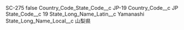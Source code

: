 <?xml version="1.0" encoding="UTF-8"?>
<CustomMetadata xmlns="http://soap.sforce.com/2006/04/metadata" xmlns:xsi="http://www.w3.org/2001/XMLSchema-instance" xmlns:xsd="http://www.w3.org/2001/XMLSchema">
    <label>SC-275</label>
    <protected>false</protected>
    <values>
        <field>Country_Code_State_Code__c</field>
        <value xsi:type="xsd:string">JP-19</value>
    </values>
    <values>
        <field>Country_Code__c</field>
        <value xsi:type="xsd:string">JP</value>
    </values>
    <values>
        <field>State_Code__c</field>
        <value xsi:type="xsd:string">19</value>
    </values>
    <values>
        <field>State_Long_Name_Latin__c</field>
        <value xsi:type="xsd:string">Yamanashi</value>
    </values>
    <values>
        <field>State_Long_Name_Local__c</field>
        <value xsi:type="xsd:string">山梨県</value>
    </values>
</CustomMetadata>
